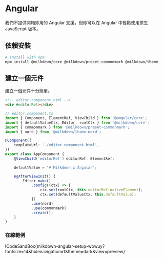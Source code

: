 # Angular

我們不提供開箱即用的 Angular 支援，但你可以在 Angular 中輕鬆使用原生 JavaScript 版本。

## 依賴安裝

```bash
# install with npm
npm install @milkdown/core @milkdown/preset-commonmark @milkdown/theme-nord
```

## 建立一個元件

建立一個元件十分簡單。

```html
<!-- editor.component.html -->
<div #editorRef></div>
```

```typescript
// editor.component.ts
import { Component, ElementRef, ViewChild } from '@angular/core';
import { defaultValueCtx, Editor, rootCtx } from '@milkdown/core';
import { commonmark } from '@milkdown/preset-commonmark';
import { nord } from '@milkdown/theme-nord';

@Component({
    templateUrl: './editor.component.html',
})
export class AppComponent {
    @ViewChild('editorRef') editorRef: ElementRef;

    defaultValue = '# Milkdown x Angular';

    ngAfterViewInit() {
        Editor.make()
            .config((ctx) => {
                ctx.set(rootCtx, this.editorRef.nativeElement);
                ctx.set(defaultValueCtx, this.defaultValue);
            })
            .use(nord)
            .use(commonmark)
            .create();
    }
}
```

### 在線範例

!CodeSandBox{milkdown-angular-setup-wowuy?fontsize=14&hidenavigation=1&theme=dark&view=preview}
